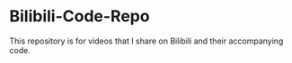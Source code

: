 # Bilibili-Code-Repo
This repository is for videos that I share on Bilibili and their accompanying code.
